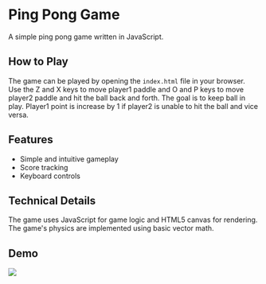 # Ping Pong Game

A simple ping pong game written in JavaScript.

## How to Play
The game can be played by opening the `index.html` file in your browser. Use the Z and X keys to move player1 paddle and O and P keys to move player2 paddle and hit the ball back and forth. The goal is to keep ball in play. Player1 point is increase by 1 if player2 is unable to hit the ball and vice versa. 

## Features
* Simple and intuitive gameplay
* Score tracking
* Keyboard controls

## Technical Details
The game uses JavaScript for game logic and HTML5 canvas for rendering. The game's physics are implemented using basic vector math.

## Demo
![](https://github.com/TyRoopam9599/JS_Ping_Pong/blob/main/Demo/Ping_Pong.gif)

